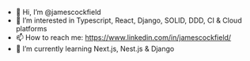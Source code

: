 - 👋 Hi, I’m @jamescockfield
- 👀 I’m interested in Typescript, React, Django, SOLID, DDD, CI & Cloud platforms
- 📫 How to reach me: https://www.linkedin.com/in/jamescockfield/
- 🌱 I’m currently learning Next.js, Nest.js & Django
<!-- - 💞️ I’m looking to collaborate on ... -->
